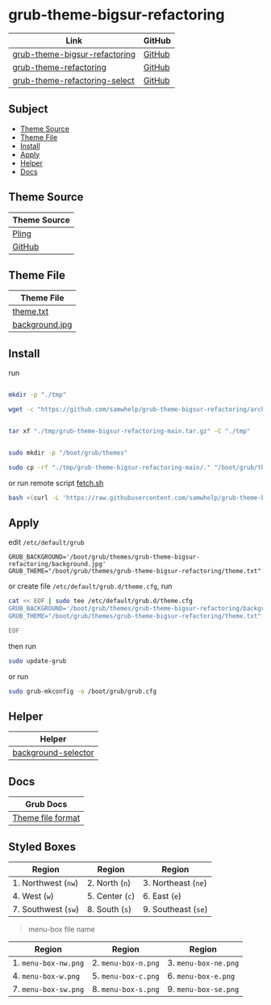 

# grub-theme-bigsur-refactoring

| Link | GitHub |
| ---- | ------ |
| [grub-theme-bigsur-refactoring](https://samwhelp.github.io/grub-theme-bigsur-refactoring/) | [GitHub](https://github.com/samwhelp/grub-theme-bigsur-refactoring) |
| [grub-theme-refactoring](https://samwhelp.github.io/grub-theme-refactoring) | [GitHub](https://github.com/samwhelp/grub-theme-refactoring) |
| [grub-theme-refactoring-select](https://samwhelp.github.io/grub-theme-refactoring-select/) | [GitHub](https://github.com/samwhelp/grub-theme-refactoring-select) |




## Subject

* [Theme Source](#theme-source)
* [Theme File](#theme-file)
* [Install](#install)
* [Apply](#apply)
* [Helper](#helper)
* [Docs](#docs)




## Theme Source

| Theme Source |
| ------ |
| [Pling](https://www.pling.com/p/1443844/) |
| [GitHub](https://github.com/Teraskull/bigsur-grub2-theme) |





## Theme File

| Theme File                       |
| -------------------------------- |
| [theme.txt](theme.txt)           |
| [background.jpg](background.jpg) |




## Install

run

``` sh

mkdir -p "./tmp"

wget -c "https://github.com/samwhelp/grub-theme-bigsur-refactoring/archive/refs/heads/main.tar.gz" -O "./tmp/grub-theme-bigsur-refactoring-main.tar.gz"


tar xf "./tmp/grub-theme-bigsur-refactoring-main.tar.gz" -C "./tmp"


sudo mkdir -p "/boot/grub/themes"

sudo cp -rf "./tmp/grub-theme-bigsur-refactoring-main/." "/boot/grub/themes/grub-theme-bigsur-refactoring"

```

or run remote script [fetch.sh](https://github.com/samwhelp/grub-theme-bigsur-refactoring/blob/main/helper/theme-installer/fetch.sh)

``` sh
bash <(curl -L 'https://raw.githubusercontent.com/samwhelp/grub-theme-bigsur-refactoring/main/helper/theme-installer/fetch.sh')
```




## Apply

edit `/etc/default/grub`

```
GRUB_BACKGROUND='/boot/grub/themes/grub-theme-bigsur-refactoring/background.jpg'
GRUB_THEME="/boot/grub/themes/grub-theme-bigsur-refactoring/theme.txt"
```

or create file `/etc/default/grub.d/theme.cfg`, run

``` sh
cat << EOF | sudo tee /etc/default/grub.d/theme.cfg
GRUB_BACKGROUND='/boot/grub/themes/grub-theme-bigsur-refactoring/background.jpg'
GRUB_THEME="/boot/grub/themes/grub-theme-bigsur-refactoring/theme.txt"

EOF
```


then run

``` sh
sudo update-grub
```

or run

``` sh
sudo grub-mkconfig -o /boot/grub/grub.cfg
```




## Helper

| Helper |
| ------ |
| [background-selector](helper/background-selector) |




## Docs

| Grub Docs |
| ---- |
| [Theme file format](https://www.gnu.org/software/grub/manual/grub/html_node/Theme-file-format.html) |




## Styled Boxes

| Region              | Region          | Region              |
| ------------------- | --------------- | ------------------- |
| 1. Northwest (`nw`) | 2. North (`n`)  | 3. Northeast (`ne`) |
| 4. West (`w`)       | 5. Center (`c`) | 6. East (`e`)       |
| 7. Southwest (`sw`) | 8. South (`s`)  | 9. Southeast (`se`) |

> menu-box file name

| Region               | Region              | Region               |
| -------------------- | ------------------- | -------------------- |
| 1. `menu-box-nw.png` | 2. `menu-box-n.png` | 3. `menu-box-ne.png` |
| 4. `menu-box-w.png`  | 5. `menu-box-c.png` | 6. `menu-box-e.png`  |
| 7. `menu-box-sw.png` | 8. `menu-box-s.png` | 9. `menu-box-se.png` |
